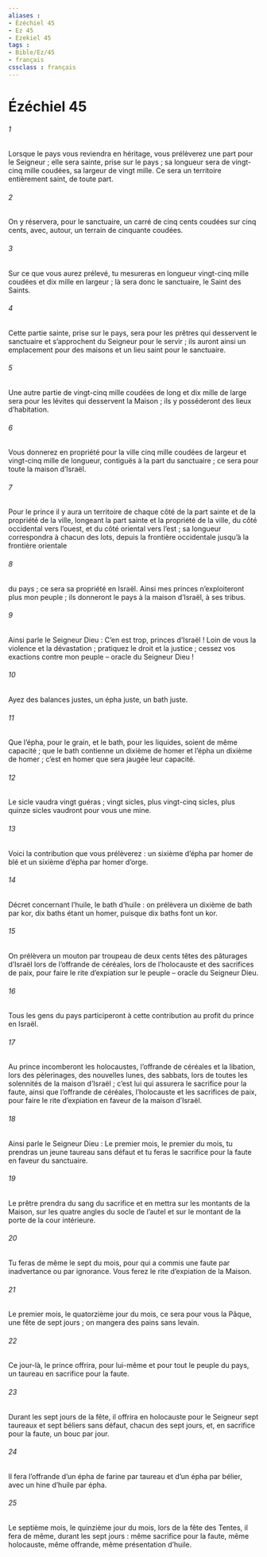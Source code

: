 ```yaml
---
aliases : 
- Ézéchiel 45
- Ez 45
- Ezekiel 45
tags : 
- Bible/Ez/45
- français
cssclass : français
---
```


# Ézéchiel 45

###### 1
Lorsque le pays vous reviendra en héritage, vous prélèverez une part pour le Seigneur ; elle sera sainte, prise sur le pays ; sa longueur sera de vingt-cinq mille coudées, sa largeur de vingt mille. Ce sera un territoire entièrement saint, de toute part.
###### 2
On y réservera, pour le sanctuaire, un carré de cinq cents coudées sur cinq cents, avec, autour, un terrain de cinquante coudées.
###### 3
Sur ce que vous aurez prélevé, tu mesureras en longueur vingt-cinq mille coudées et dix mille en largeur ; là sera donc le sanctuaire, le Saint des Saints.
###### 4
Cette partie sainte, prise sur le pays, sera pour les prêtres qui desservent le sanctuaire et s’approchent du Seigneur pour le servir ; ils auront ainsi un emplacement pour des maisons et un lieu saint pour le sanctuaire.
###### 5
Une autre partie de vingt-cinq mille coudées de long et dix mille de large sera pour les lévites qui desservent la Maison ; ils y posséderont des lieux d’habitation.
###### 6
Vous donnerez en propriété pour la ville cinq mille coudées de largeur et vingt-cinq mille de longueur, contiguës à la part du sanctuaire ; ce sera pour toute la maison d’Israël.
###### 7
Pour le prince il y aura un territoire de chaque côté de la part sainte et de la propriété de la ville, longeant la part sainte et la propriété de la ville, du côté occidental vers l’ouest, et du côté oriental vers l’est ; sa longueur correspondra à chacun des lots, depuis la frontière occidentale jusqu’à la frontière orientale
###### 8
du pays ; ce sera sa propriété en Israël. Ainsi mes princes n’exploiteront plus mon peuple ; ils donneront le pays à la maison d’Israël, à ses tribus.
###### 9
Ainsi parle le Seigneur Dieu : C’en est trop, princes d’Israël ! Loin de vous la violence et la dévastation ; pratiquez le droit et la justice ; cessez vos exactions contre mon peuple – oracle du Seigneur Dieu !
###### 10
Ayez des balances justes, un épha juste, un bath juste.
###### 11
Que l’épha, pour le grain, et le bath, pour les liquides, soient de même capacité ; que le bath contienne un dixième de homer et l’épha un dixième de homer ; c’est en homer que sera jaugée leur capacité.
###### 12
Le sicle vaudra vingt guéras ; vingt sicles, plus vingt-cinq sicles, plus quinze sicles vaudront pour vous une mine.
###### 13
Voici la contribution que vous prélèverez : un sixième d’épha par homer de blé et un sixième d’épha par homer d’orge.
###### 14
Décret concernant l’huile, le bath d’huile : on prélèvera un dixième de bath par kor, dix baths étant un homer, puisque dix baths font un kor.
###### 15
On prélèvera un mouton par troupeau de deux cents têtes des pâturages d’Israël lors de l’offrande de céréales, lors de l’holocauste et des sacrifices de paix, pour faire le rite d’expiation sur le peuple – oracle du Seigneur Dieu.
###### 16
Tous les gens du pays participeront à cette contribution au profit du prince en Israël.
###### 17
Au prince incomberont les holocaustes, l’offrande de céréales et la libation, lors des pèlerinages, des nouvelles lunes, des sabbats, lors de toutes les solennités de la maison d’Israël ; c’est lui qui assurera le sacrifice pour la faute, ainsi que l’offrande de céréales, l’holocauste et les sacrifices de paix, pour faire le rite d’expiation en faveur de la maison d’Israël.
###### 18
Ainsi parle le Seigneur Dieu : Le premier mois, le premier du mois, tu prendras un jeune taureau sans défaut et tu feras le sacrifice pour la faute en faveur du sanctuaire.
###### 19
Le prêtre prendra du sang du sacrifice et en mettra sur les montants de la Maison, sur les quatre angles du socle de l’autel et sur le montant de la porte de la cour intérieure.
###### 20
Tu feras de même le sept du mois, pour qui a commis une faute par inadvertance ou par ignorance. Vous ferez le rite d’expiation de la Maison.
###### 21
Le premier mois, le quatorzième jour du mois, ce sera pour vous la Pâque, une fête de sept jours ; on mangera des pains sans levain.
###### 22
Ce jour-là, le prince offrira, pour lui-même et pour tout le peuple du pays, un taureau en sacrifice pour la faute.
###### 23
Durant les sept jours de la fête, il offrira en holocauste pour le Seigneur sept taureaux et sept béliers sans défaut, chacun des sept jours, et, en sacrifice pour la faute, un bouc par jour.
###### 24
Il fera l’offrande d’un épha de farine par taureau et d’un épha par bélier, avec un hine d’huile par épha.
###### 25
Le septième mois, le quinzième jour du mois, lors de la fête des Tentes, il fera de même, durant les sept jours : même sacrifice pour la faute, même holocauste, même offrande, même présentation d’huile.
